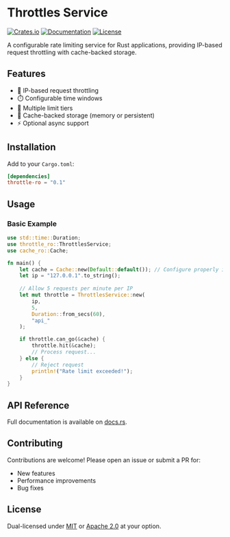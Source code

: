 # Throttles Service

[![Crates.io](https://img.shields.io/crates/v/throttle-ro)](https://crates.io/crates/throttle-ro)
[![Documentation](https://docs.rs/config-ro/badge.svg)](https://docs.rs/throttle-ro)
[![License](https://img.shields.io/crates/l/throttle-ro)](LICENSE-MIT)


A configurable rate limiting service for Rust applications, providing IP-based request throttling with cache-backed storage.

## Features

- 🚦 IP-based request throttling
- ⏱️ Configurable time windows
- 🔢 Multiple limit tiers
- 💾 Cache-backed storage (memory or persistent)
- ⚡ Optional async support

## Installation

Add to your `Cargo.toml`:

```toml
[dependencies]
throttle-ro = "0.1"
```

## Usage

### Basic Example

```rust
use std::time::Duration;
use throttle_ro::ThrottlesService;
use cache_ro::Cache;

fn main() {
    let cache = Cache::new(Default::default()); // Configure properly in production
    let ip = "127.0.0.1".to_string();
    
    // Allow 5 requests per minute per IP
    let mut throttle = ThrottlesService::new(
        ip,
        5,
        Duration::from_secs(60),
        "api_"
    );

    if throttle.can_go(&cache) {
        throttle.hit(&cache);
        // Process request...
    } else {
        // Reject request
        println!("Rate limit exceeded!");
    }
}
```


## API Reference

Full documentation is available on [docs.rs](https://docs.rs/throttle-ro).


## Contributing

Contributions are welcome! Please open an issue or submit a PR for:
- New features
- Performance improvements
- Bug fixes


## License

Dual-licensed under [MIT](LICENSE-MIT) or [Apache 2.0](LICENSE-APACHE) at your option.
